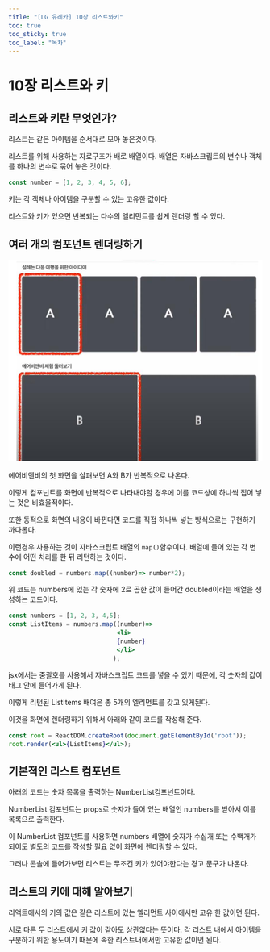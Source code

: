 ```yaml
---
title: "[LG 유레카] 10장 리스트와키"
toc: true
toc_sticky: true
toc_label: "목차"
---
```


# 10장 리스트와 키

## 리스트와 키란 무엇인가?

리스트는 같은 아이템을 순서대로 모아 놓은것이다.

리스트를 위해 사용하는 자료구조가 배로 배열이다. 배열은 자바스크립트의 변수나 객체를 하나의 변수로 묶어 놓은 것이다.

``` js
const number = [1, 2, 3, 4, 5, 6];
```

키는 각 객체나 아이템을 구분할 수 있는 고유한 값이다.

리스트와 키가 있으면 반복되는 다수의 엘리먼트를 쉽게 렌더링 할 수 있다.

## 여러 개의 컴포넌트 렌더링하기

<img src="/../../images/2024-08-14-리스크와키/image-20240814142718394.png" alt="image-20240814142718394" style="zoom:67%;" /> 

에어비엔비의 첫 화면을 살펴보면 A와 B가 반복적으로 나온다.

이렇게 컴포넌트를 화면에 반복적으로 나타내야할 경우에 이를 코드상에 하나씩 집어 넣는 것은 비효율적이다.

또한 동적으로 화면의 내용이 바뀐다면 코드를 직접 하나씩 넣는 방식으로는 구현하기 까다롭다.



이런경우 사용하는 것이 자바스크립트 배열의 `map()`함수이다. 배열에 들어 있는 각 변수에 어떤 처리를 한 뒤 리턴하는 것이다.

``` js
const doubled = numbers.map((number)=> number*2);
```

위 코드는 numbers에 있는 각 숫자에 2르 곱한 값이 들어간 doubled이라는 배열을 생성하는 코드이다. 

``` jsx
const numbers = [1, 2, 3, 4,5];
const ListItems = numbers.map((number)=> 
                              <li>
                              {number}
                              </li>
                             );
```

jsx에서는 중괄호를 사용해서 자바스크립트 코드를 넣을 수 있기 때문에, 각 숫자의 값이 태그 안에 들어가게 된다.

이렇게 리턴된 ListItems 배여은 총 5개의 엘리먼트를 갖고 있게된다.

이것을 화면에 렌더링하기 위해서 아래와 같이 코드를 작성해 준다.

``` jsx
const root = ReactDOM.createRoot(document.getElementById('root'));
root.render(<ul>{ListItems}</ul>);
```



## 기본적인 리스트 컴포넌트

아래의 코드는 숫자 목록을 출력하는 NumberList컴포넌트이다.





NumberList 컴포넌트는 props로 숫자가 들어 있는 배열인 numbers를 받아서 이를 목록으로 출력한다.

이 NumberList 컴포넌트를 사용하면 numbers 배열에 숫자가 수십개 또는 수백개가 되어도 별도의 코드를 작성할 필요 없이 화면에 렌더링할 수 있다.

그러나 콘솔에 들어가보면 리스트는 무조건 키가 있어야한다는 경고 문구가 나온다.

## 리스트의 키에 대해 알아보기

리액트에서의 키의 값은 같은 리스트에 있는 엘리먼트 사이에서만 고유 한 값이면 된다.

서로 다른 두 리스트에서 키 값이 같아도 상관없다는 뜻이다. 각 리스트 내에서 아이템을 구분하기 위한 용도이기 때문에 속한 리스트내에서만 고유한 값이면 된다.

